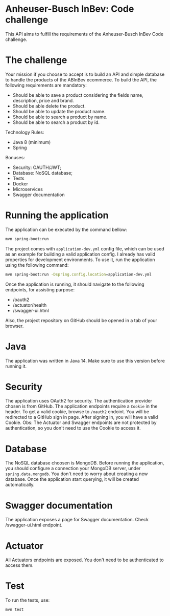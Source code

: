 # Anheuser-Busch InBev: Code challenge

This API aims to fulfill the requirements of the Anheuser-Busch InBev Code challenge.

# The challenge

Your mission if you choose to accept is to build an API and simple database to handle the products of the ABInBev ecommerce.
To build the API, the following requirements are mandatory:
  - Should be able to save a product considering the fields name, description, price and brand.
  - Should be able delete the product.
  - Should be able to update the product name.
  - Should be able to search a product by name.
  - Should be able to search a product by id.

Technology Rules:
  - Java 8 (minimum)
  - Spring

Bonuses:
  - Security: OAUTH/JWT;
  - Database: NoSQL database;
  - Tests
  - Docker
  - Microservices
  - Swagger documentation

# Running the application

The application can be executed by the command bellow:

```sh
mvn spring-boot:run
```

The project comes with `application-dev.yml` config file, which can be used as an example for building a valid application config. I already has valid properties for development environments. To use it, run the application using the following command:

```sh
mvn spring-boot:run -Dspring.config.location=application-dev.yml
```

Once the application is running, it should navigate to the following endpoints, for assisting purpose:
  - /oauth2
  - /actuator/health
  - /swagger-ui.html
  
Also, the project repository on GitHub should be opened in a tab of your browser.

# Java

The application was written in Java 14. Make sure to use this version before running it.

# Security

The application uses OAuth2 for security. The authentication provider chosen is from GitHub.
The application endpoints require a `Cookie` in the header.
To get a valid cookie, browse to `/oauth2` endoint. You will be redirected to a GitHub sign in page.
After signing in, you will have a valid Cookie.
Obs: The Actuator and Swagger endpoints are not protected by authentication, so you don't need to use the Cookie to access it.

# Database

The NoSQL database choosen is MongoDB.
Before running the application, you should configure a connection your MongoDB server, under `spring.data.mongodb`.
You don't need to worry about creating a new database. Once the application start querying, it will be created automatically.

# Swagger documentation

The application exposes a page for Swagger documentation. Check /swagger-ui.html endpoint.

# Actuator

All Actuators endpoints are exposed. You don't need to be authenticated to access them.

# Test

To run the tests, use:

```sh
mvn test
```